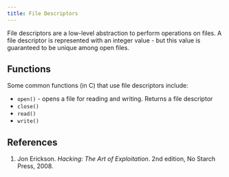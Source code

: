 ```yaml
---
title: File Descriptors
---
```

File descriptors are a low-level abstraction to perform operations on files. A file descriptor is represented with an integer value - but this value is guaranteed to be unique among open files.

## Functions

Some common functions (in C) that use file descriptors include:

- `open()` - opens a file for reading and writing. Returns a file descriptor
- `close()`
- `read()`
- `write()`

## References

1. Jon Erickson. *Hacking: The Art of Exploitation*. 2nd edition, No Starch Press, 2008.
